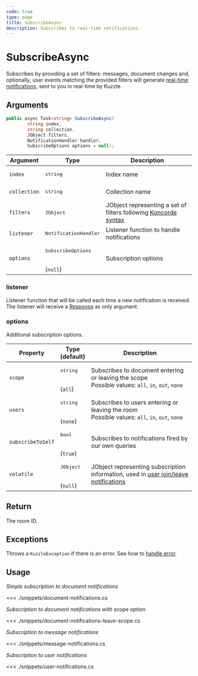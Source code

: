 ```yaml
---
code: true
type: page
title: SubscribeAsync
description: Subscribes to real-time notifications.
---
```


# SubscribeAsync

Subscribes by providing a set of filters: messages, document changes and, optionally, user events matching the provided filters will generate [real-time notifications](/core/2/api/essentials/notifications), sent to you in real-time by Kuzzle.

## Arguments

```csharp
public async Task<string> SubscribeAsync(
        string index,
        string collection,
        JObject filters,
        NotificationHandler handler,
        SubscribeOptions options = null);
```

| Argument     | Type                                    | Description                                                                                                    |
|--------------|-----------------------------------------|----------------------------------------------------------------------------------------------------------------|
| `index`      | <pre>string</pre>                       | Index name                                                                                                     |
| `collection` | <pre>string</pre>                       | Collection name                                                                                                |
| `filters`    | <pre>JObject</pre>                      | JObject representing a set of filters following [Koncorde syntax](/core/2/guides/cookbooks/realtime-api/terms) |
| `listener`   | <pre>NotificationHandler</pre>          | Listener function to handle notifications                                                                      |
| `options`    | <pre>SubscribeOptions</pre><br>(`null`) | Subscription options                                                                                           |

### listener

Listener function that will be called each time a new notification is received.
The listener will receive a [Response](/sdk/csharp/2/essentials/realtime-notifications) as only argument.

### options

Additional subscription options.

| Property          | Type<br/>(default)              | Description                                                                                                                  |
|-------------------|---------------------------------|------------------------------------------------------------------------------------------------------------------------------|
| `scope`           | <pre>string</pre><br/>(`all`)   | Subscribes to document entering or leaving the scope<br/>Possible values: `all`, `in`, `out`, `none`                         |
| `users`           | <pre>string</pre><br/>(`none`)  | Subscribes to users entering or leaving the room<br/>Possible values: `all`, `in`, `out`, `none`                             |
| `subscribeToSelf` | <pre>bool</pre><br/>(`true`)    | Subscribes to notifications fired by our own queries                                                                         |
| `volatile`        | <pre>JObject</pre><br/>(`null`) | JObject representing subscription information, used in [user join/leave notifications](/core/2/api/essentials/volatile-data) |

## Return

The room ID.

## Exceptions

Throws a `KuzzleException` if there is an error. See how to [handle error](/sdk/csharp/2/essentials/error-handling).

## Usage

_Simple subscription to document notifications_

<<< ./snippets/document-notifications.cs

_Subscription to document notifications with scope option_

<<< ./snippets/document-notifications-leave-scope.cs

_Subscription to message notifications_

<<< ./snippets/message-notifications.cs

_Subscription to user notifications_

<<< ./snippets/user-notifications.cs
